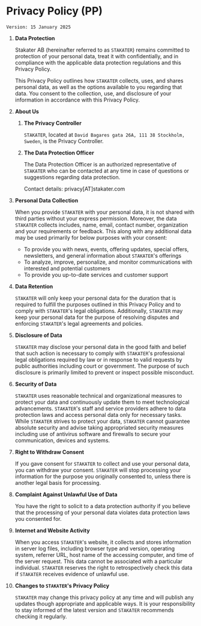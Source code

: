 # Privacy Policy (PP)

`Version: 15 January 2025`

1. **Data Protection**

    Stakater AB (hereinafter referred to as `STAKATER`) remains committed to protection of your personal data, treat it with confidentially, and in compliance with the applicable data protection regulations and this Privacy Policy.

    This Privacy Policy outlines how `STAKATER` collects, uses, and shares personal data, as well as the options available to you regarding that data. You consent to the collection, use, and disclosure of your information in accordance with this Privacy Policy.

1. **About Us**

    1. **The Privacy Controller**

        `STAKATER`, located at `David Bagares gata 26A, 111 38 Stockholm, Sweden`, is the Privacy Controller.

    1. **The Data Protection Officer**

        The Data Protection Officer is an authorized representative of `STAKATER` who can be contacted at any time in case of questions or suggestions regarding data protection.

        Contact details: privacy[AT]stakater.com

1. **Personal Data Collection**

    When you provide `STAKATER` with your personal data, it is not shared with third parties without your express permission. Moreover, the data `STAKATER` collects includes, name, email, contact number, organization and your requirements or feedback. This along with any additional data may be used primarily for below purposes with your consent:

    - To provide you with news, events, offering updates, special offers, newsletters, and general information about `STAKATER`'s offerings
    - To analyze, improve, personalize, and monitor communications with interested and potential customers
    - To provide you up-to-date services and customer support

1. **Data Retention**

    `STAKATER` will only keep your personal data for the duration that is required to fulfill the purposes outlined in this Privacy Policy and to comply with `STAKATER`'s legal obligations. Additionally, `STAKATER` may keep your personal data for the purpose of resolving disputes and enforcing `STAKATER`'s legal agreements and policies.

1. **Disclosure of Data**

    `STAKATER` may disclose your personal data in the good faith and belief that such action is necessary to comply with `STAKATER`'s professional legal obligations required by law or in response to valid requests by public authorities including court or government. The purpose of such disclosure is primarily limited to prevent or inspect possible misconduct.

1. **Security of Data**

    `STAKATER` uses reasonable technical and organizational measures to protect your data and continuously update them to meet technological advancements. `STAKATER`'s staff and service providers adhere to data protection laws and access personal data only for necessary tasks. While `STAKATER` strives to protect your data, `STAKATER` cannot guarantee absolute security and advise taking appropriated security measures including use of antivirus software and firewalls to secure your communication, devices and systems.

1. **Right to Withdraw Consent**

    If you gave consent for `STAKATER` to collect and use your personal data, you can withdraw your consent. `STAKATER` will stop processing your information for the purpose you originally consented to, unless there is another legal basis for processing.

1. **Complaint Against Unlawful Use of Data**

    You have the right to solicit to a data protection authority if you believe that the processing of your personal data violates data protection laws you consented for.

1. **Internet and Website Activity**

    When you access `STAKATER`'s website, it collects and stores information in server log files, including browser type and version, operating system, referrer URL, host name of the accessing computer, and time of the server request. This data cannot be associated with a particular individual. `STAKATER` reserves the right to retrospectively check this data if `STAKATER` receives evidence of unlawful use.

1. **Changes to `STAKATER`'s Privacy Policy**

    `STAKATER` may change this privacy policy at any time and will publish any updates though appropriate and applicable ways. It is your responsibility to stay informed of the latest version and `STAKATER` recommends checking it regularly.
